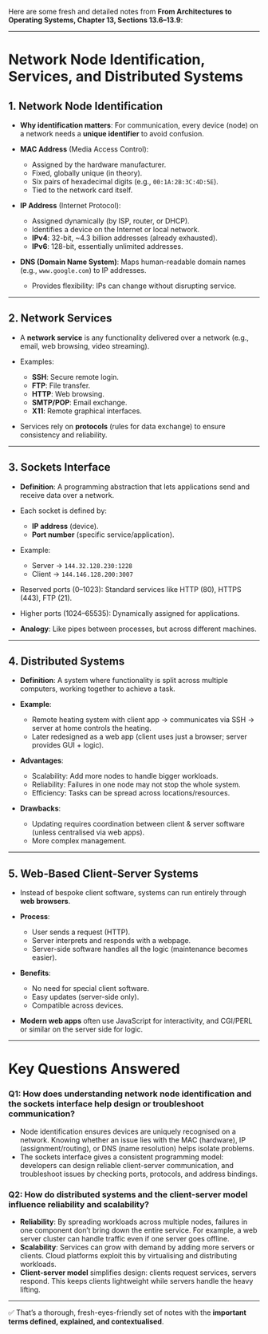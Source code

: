 Here are some fresh and detailed notes from **From Architectures to Operating Systems, Chapter 13, Sections 13.6–13.9**:

---

# Network Node Identification, Services, and Distributed Systems

## 1. Network Node Identification

* **Why identification matters**: For communication, every device (node) on a network needs a **unique identifier** to avoid confusion.
* **MAC Address** (Media Access Control):

  * Assigned by the hardware manufacturer.
  * Fixed, globally unique (in theory).
  * Six pairs of hexadecimal digits (e.g., `00:1A:2B:3C:4D:5E`).
  * Tied to the network card itself.
* **IP Address** (Internet Protocol):

  * Assigned dynamically (by ISP, router, or DHCP).
  * Identifies a device on the Internet or local network.
  * **IPv4**: 32-bit, \~4.3 billion addresses (already exhausted).
  * **IPv6**: 128-bit, essentially unlimited addresses.
* **DNS (Domain Name System)**: Maps human-readable domain names (e.g., `www.google.com`) to IP addresses.

  * Provides flexibility: IPs can change without disrupting service.

---

## 2. Network Services

* A **network service** is any functionality delivered over a network (e.g., email, web browsing, video streaming).
* Examples:

  * **SSH**: Secure remote login.
  * **FTP**: File transfer.
  * **HTTP**: Web browsing.
  * **SMTP/POP**: Email exchange.
  * **X11**: Remote graphical interfaces.
* Services rely on **protocols** (rules for data exchange) to ensure consistency and reliability.

---

## 3. Sockets Interface

* **Definition**: A programming abstraction that lets applications send and receive data over a network.
* Each socket is defined by:

  * **IP address** (device).
  * **Port number** (specific service/application).
* Example:

  * Server → `144.32.128.230:1228`
  * Client → `144.146.128.200:3007`
* Reserved ports (0–1023): Standard services like HTTP (80), HTTPS (443), FTP (21).
* Higher ports (1024–65535): Dynamically assigned for applications.
* **Analogy**: Like pipes between processes, but across different machines.

---

## 4. Distributed Systems

* **Definition**: A system where functionality is split across multiple computers, working together to achieve a task.
* **Example**:

  * Remote heating system with client app → communicates via SSH → server at home controls the heating.
  * Later redesigned as a web app (client uses just a browser; server provides GUI + logic).
* **Advantages**:

  * Scalability: Add more nodes to handle bigger workloads.
  * Reliability: Failures in one node may not stop the whole system.
  * Efficiency: Tasks can be spread across locations/resources.
* **Drawbacks**:

  * Updating requires coordination between client & server software (unless centralised via web apps).
  * More complex management.

---

## 5. Web-Based Client-Server Systems

* Instead of bespoke client software, systems can run entirely through **web browsers**.
* **Process**:

  * User sends a request (HTTP).
  * Server interprets and responds with a webpage.
  * Server-side software handles all the logic (maintenance becomes easier).
* **Benefits**:

  * No need for special client software.
  * Easy updates (server-side only).
  * Compatible across devices.
* **Modern web apps** often use JavaScript for interactivity, and CGI/PERL or similar on the server side for logic.

---

# Key Questions Answered

### Q1: How does understanding network node identification and the sockets interface help design or troubleshoot communication?

* Node identification ensures devices are uniquely recognised on a network. Knowing whether an issue lies with the MAC (hardware), IP (assignment/routing), or DNS (name resolution) helps isolate problems.
* The sockets interface gives a consistent programming model: developers can design reliable client-server communication, and troubleshoot issues by checking ports, protocols, and address bindings.

### Q2: How do distributed systems and the client-server model influence reliability and scalability?

* **Reliability**: By spreading workloads across multiple nodes, failures in one component don’t bring down the entire service. For example, a web server cluster can handle traffic even if one server goes offline.
* **Scalability**: Services can grow with demand by adding more servers or clients. Cloud platforms exploit this by virtualising and distributing workloads.
* **Client-server model** simplifies design: clients request services, servers respond. This keeps clients lightweight while servers handle the heavy lifting.

---

✅ That’s a thorough, fresh-eyes-friendly set of notes with the **important terms defined, explained, and contextualised**.
